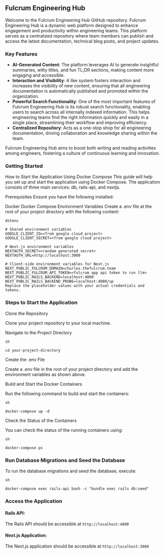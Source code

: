 ## Fulcrum Engineering Hub

Welcome to the Fulcrum Engineering Hub GitHub repository. Fulcrum Engineering Hub is a dynamic web platform designed to enhance engagement and productivity within engineering teams. This platform serves as a centralized repository where team members can publish and access the latest documentation, technical blog posts, and project updates.

### Key Features

- **AI-Generated Content**: The platform leverages AI to generate insightful summaries, witty titles, and fun TL;DR sections, making content more engaging and accessible.
- **Interaction and Visibility**: A like system fosters interaction and increases the visibility of new content, ensuring that all engineering documentation is automatically published and promoted within the organization.
- **Powerful Search Functionality**: One of the most important features of Fulcrum Engineering Hub is its robust search functionality, enabling users to search across all internally indexed information. This helps engineering teams find the right information quickly and easily in a single place, streamlining their workflow and improving efficiency.
- **Centralized Repository**: Acts as a one-stop shop for all engineering documentation, driving collaboration and knowledge sharing within the team.

Fulcrum Engineering Hub aims to boost both writing and reading activities among engineers, fostering a culture of continuous learning and innovation.

### Getting Started

How to Start the Application Using Docker Compose
This guide will help you set up and start the application using Docker Compose. The application consists of three main services: db, rails-api, and nextjs.

Prerequisites
Ensure you have the following installed:

Docker
Docker Compose
Environment Variables
Create a .env file at the root of your project directory with the following content:

```
dotenv

# Shared environment variables
GOOGLE_CLIENT_ID=<from google cloud project>
GOOGLE_CLIENT_SECRET=<from google cloud project>

# Next.js environment variables
NEXTAUTH_SECRET=<random generated secret>
NEXTAUTH_URL=http://localhost:3000

# Client-side environment variables for Next.js
NEXT_PUBLIC_FULCRUM_DOMAIN=churles.thefulcrum.team
NEXT_PUBLIC_FULCRUM_API_TOKEN=<fulcrum app api token to run llm>
NEXT_PUBLIC_RAILS_BACKEND=localhost:4000
NEXT_PUBLIC_RAILS_BACKEND_PROBE=localhost:4000/up
Replace the placeholder values with your actual credentials and tokens.
```

### Steps to Start the Application

Clone the Repository

Clone your project repository to your local machine.

Navigate to the Project Directory

```
sh

cd your-project-directory
```

Create the .env File

Create a .env file in the root of your project directory and add the environment variables as shown above.

Build and Start the Docker Containers

Run the following command to build and start the containers:

```
sh

docker-compose up -d
```

Check the Status of the Containers

You can check the status of the running containers using:

```
sh

docker-compose ps
```

### Run Database Migrations and Seed the Database

To run the database migrations and seed the database, execute:

```
sh

docker-compose exec rails-api bash -c "bundle exec rails db:seed"
```

### Access the Application

#### Rails API: 
The Rails API should be accessible at `http://localhost:4000`

#### Next.js Application: 

The Next.js application should be accessible at `http://localhost:3000`
